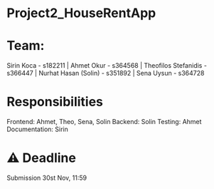 # Project2_HouseRentApp
# Team:
Sirin Koca - s182211 | Ahmet Okur - s364568 | Theofilos Stefanidis - s366447 | Nurhat Hasan (Solin) - s351892 | Sena Uysun - s364728
# Responsibilities
Frontend: Ahmet, Theo, Sena, Solin
Backend: Solin
Testing: Ahmet
Documentation: Sirin 
# ⚠️ Deadline
Submission 30st Nov, 11:59
